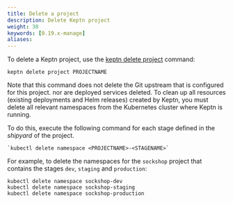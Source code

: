 ```yaml
---
title: Delete a project
description: Delete Keptn project
weight: 30
keywords: [0.19.x-manage]
aliases:
---
```


To delete a Keptn project,
use the [keptn delete project](../../reference/cli/commands/keptn_delete_project) command:

  ```
  keptn delete project PROJECTNAME
  ```

Note that this command does not delete the Git upstream that is configured for this project.
nor are deployed services deleted.
To clean up all resources (existing deployments and Helm releases) created by Keptn,
you must delete all relevant namespaces from the Kubernetes cluster where Keptn is running.

To do this, execute the following command for each stage defined in the *shipyard* of the project.

```
`kubectl delete namespace <PROJECTNAME>-<STAGENAME>`
```

For example, to delete the namespaces for the `sockshop` project
that contains the stages `dev`, `staging` and `production`:

```
kubectl delete namespace sockshop-dev
kubectl delete namespace sockshop-staging
kubectl delete namespace sockshop-production
```

